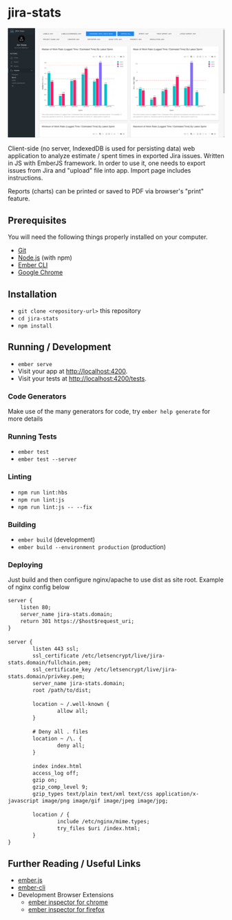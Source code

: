 # jira-stats

![screenshot](screenshots/charts_by_sprint.png)

Client-side (no server, IndexedDB is used for persisting data) web application to analyze 
estimate / spent times in exported Jira issues. Written in JS with EmberJS framework. 
In order to use it, one needs to export issues from Jira and "upload" file into app. Import
page includes instructions. 

Reports (charts) can be printed or saved to PDF via browser's "print" feature.

## Prerequisites

You will need the following things properly installed on your computer.

* [Git](https://git-scm.com/)
* [Node.js](https://nodejs.org/) (with npm)
* [Ember CLI](https://ember-cli.com/)
* [Google Chrome](https://google.com/chrome/)

## Installation

* `git clone <repository-url>` this repository
* `cd jira-stats`
* `npm install`

## Running / Development

* `ember serve`
* Visit your app at [http://localhost:4200](http://localhost:4200).
* Visit your tests at [http://localhost:4200/tests](http://localhost:4200/tests).

### Code Generators

Make use of the many generators for code, try `ember help generate` for more details

### Running Tests

* `ember test`
* `ember test --server`

### Linting

* `npm run lint:hbs`
* `npm run lint:js`
* `npm run lint:js -- --fix`

### Building

* `ember build` (development)
* `ember build --environment production` (production)

### Deploying

Just build and then configure nginx/apache to use dist as site root. Example of
nginx config below

```
server {
    listen 80;
    server_name jira-stats.domain;
    return 301 https://$host$request_uri;
}

server {
        listen 443 ssl;
        ssl_certificate /etc/letsencrypt/live/jira-stats.domain/fullchain.pem;
        ssl_certificate_key /etc/letsencrypt/live/jira-stats.domain/privkey.pem;
        server_name jira-stats.domain;
        root /path/to/dist;

        location ~ /.well-known {
                allow all;
        }
 
        # Deny all . files
        location ~ /\. {
                deny all;
        }

        index index.html
        access_log off;
        gzip on;
        gzip_comp_level 9;
        gzip_types text/plain text/xml text/css application/x-javascript image/png image/gif image/jpeg image/jpg;

        location / {
                include /etc/nginx/mime.types;
                try_files $uri /index.html;
        }
}

```

## Further Reading / Useful Links

* [ember.js](https://emberjs.com/)
* [ember-cli](https://ember-cli.com/)
* Development Browser Extensions
  * [ember inspector for chrome](https://chrome.google.com/webstore/detail/ember-inspector/bmdblncegkenkacieihfhpjfppoconhi)
  * [ember inspector for firefox](https://addons.mozilla.org/en-US/firefox/addon/ember-inspector/)
